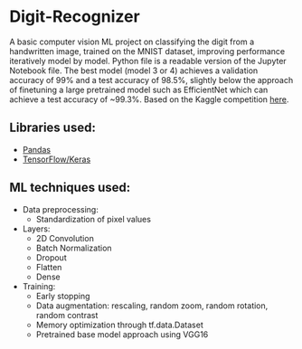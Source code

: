 # Digit-Recognizer
A basic computer vision ML project on classifying the digit from a handwritten image, trained on the MNIST dataset, improving performance iteratively model by model. Python file is a readable version of the Jupyter Notebook file. The best model (model 3 or 4) achieves a validation accuracy of 99% and a test accuracy of 98.5%, slightly below the approach of finetuning a large pretrained model such as EfficientNet which can achieve a test accuracy of ~99.3%. Based on the Kaggle competition [here](https://www.kaggle.com/competitions/digit-recognizer/overview). 

## Libraries used:
* [Pandas](https://pandas.pydata.org/docs/index.html)
* [TensorFlow/Keras](https://www.tensorflow.org/)

## ML techniques used:
* Data preprocessing:
  * Standardization of pixel values
* Layers:
  * 2D Convolution
  * Batch Normalization
  * Dropout
  * Flatten
  * Dense
* Training:
  * Early stopping
  * Data augmentation: rescaling, random zoom, random rotation, random contrast
  * Memory optimization through tf.data.Dataset
  * Pretrained base model approach using VGG16

